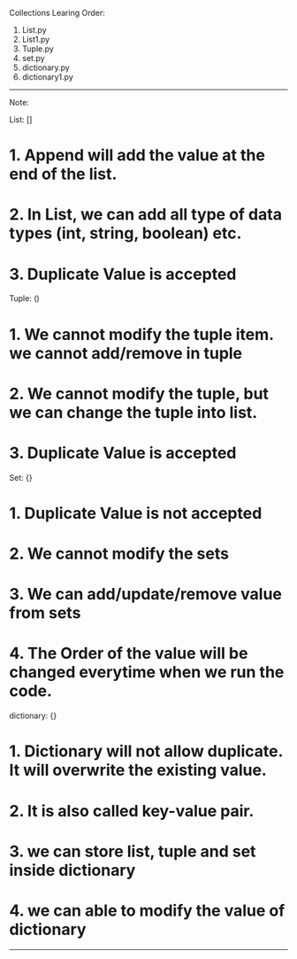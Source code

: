 Collections Learing Order:

1. List.py
2. List1.py
3. Tuple.py
4. set.py
5. dictionary.py
6. dictionary1.py

-----------

Note: 

List: []

# 1. Append will add the value at the end of the list.
# 2. In List, we can add all type of data types (int, string, boolean) etc.
# 3. Duplicate Value is accepted

Tuple: ()

# 1. We cannot modify the tuple item. we cannot add/remove in tuple
# 2. We cannot modify the tuple, but we can change the tuple into list.
# 3. Duplicate Value is accepted

Set: {}

# 1. Duplicate Value is not accepted
# 2. We cannot modify the sets
# 3. We can add/update/remove value from sets
# 4. The Order of the value will be changed everytime when we run the code.

dictionary: {}

# 1. Dictionary will not allow duplicate. It will overwrite the existing value.
# 2. It is also called key-value pair.
# 3. we can store list, tuple and set inside dictionary
# 4. we can able to modify the value of dictionary



------------





